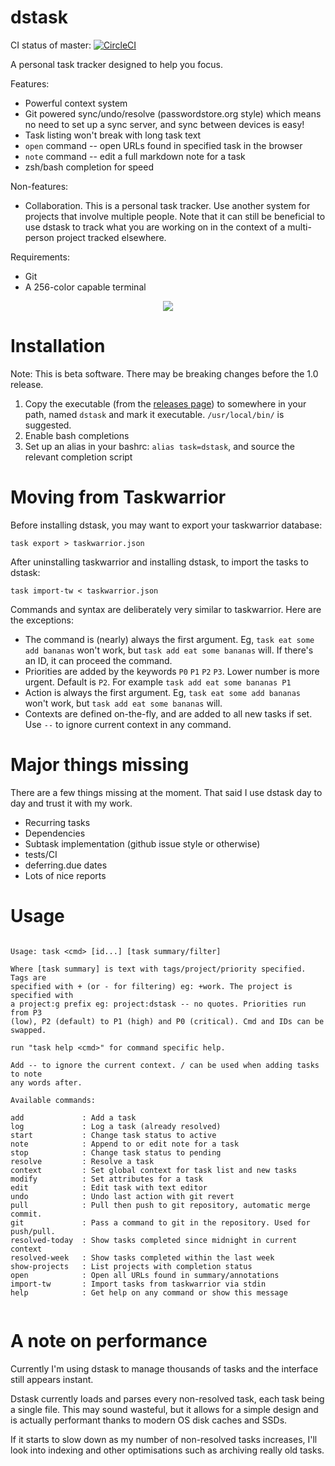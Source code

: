 # dstask

CI status of master: [![CircleCI](https://circleci.com/gh/naggie/dstask.svg?style=svg)](https://circleci.com/gh/naggie/dstask)

A personal task tracker designed to help you focus.

Features:

 * Powerful context system
 * Git powered sync/undo/resolve (passwordstore.org style) which means no need to set up a sync server, and sync between devices is easy!
 * Task listing won't break with long task text
 * `open` command -- open URLs found in specified task in the browser
 * `note` command -- edit a full markdown note for a task
 * zsh/bash completion for speed

Non-features:

 * Collaboration. This is a personal task tracker. Use another system for
   projects that involve multiple people. Note that it can still be beneficial
   to use dstask to track what you are working on in the context of a
   multi-person project tracked elsewhere.

Requirements:

* Git
* A 256-color capable terminal

<p align="center">
  <img src="https://github.com/naggie/dstask/raw/master/dstask.png">
</p>

# Installation

Note: This is beta software. There may be breaking changes before the 1.0 release.

1. Copy the executable (from the [releases page][1]) to somewhere in your path, named `dstask` and mark it executable. `/usr/local/bin/` is suggested.
1. Enable bash completions
1. Set up an alias in your bashrc: `alias task=dstask`, and source the relevant completion script

# Moving from Taskwarrior

Before installing dstask, you may want to export your taskwarrior database:

    task export > taskwarrior.json

After uninstalling taskwarrior and installing dstask, to import the tasks to dstask:

    task import-tw < taskwarrior.json


Commands and syntax are deliberately very similar to taskwarrior. Here are the exceptions:

  * The command is (nearly) always the first argument. Eg, `task eat some add bananas` won't work, but `task add eat some bananas` will. If there's an ID, it can proceed the command.
  * Priorities are added by the keywords `P0` `P1` `P2` `P3`. Lower number is more urgent. Default is `P2`. For example `task add eat some bananas P1`
  * Action is always the first argument. Eg, `task eat some add bananas` won't work, but `task add eat some bananas` will.
  * Contexts are defined on-the-fly, and are added to all new tasks if set. Use `--` to ignore current context in any command.

[1]: https://github.com/naggie/dstask/releases/latest

# Major things missing

There are a few things missing at the moment. That said I use dstask day to day and trust it with my work.

* Recurring tasks
* Dependencies
* Subtask implementation (github issue style or otherwise)
* tests/CI
* deferring.due dates
* Lots of nice reports

# Usage

```

Usage: task <cmd> [id...] [task summary/filter]

Where [task summary] is text with tags/project/priority specified. Tags are
specified with + (or - for filtering) eg: +work. The project is specified with
a project:g prefix eg: project:dstask -- no quotes. Priorities run from P3
(low), P2 (default) to P1 (high) and P0 (critical). Cmd and IDs can be swapped.

run "task help <cmd>" for command specific help.

Add -- to ignore the current context. / can be used when adding tasks to note
any words after.

Available commands:

add             : Add a task
log             : Log a task (already resolved)
start           : Change task status to active
note            : Append to or edit note for a task
stop            : Change task status to pending
resolve         : Resolve a task
context         : Set global context for task list and new tasks
modify          : Set attributes for a task
edit            : Edit task with text editor
undo            : Undo last action with git revert
pull            : Pull then push to git repository, automatic merge commit.
git             : Pass a command to git in the repository. Used for push/pull.
resolved-today  : Show tasks completed since midnight in current context
resolved-week   : Show tasks completed within the last week
show-projects   : List projects with completion status
open            : Open all URLs found in summary/annotations
import-tw       : Import tasks from taskwarrior via stdin
help            : Get help on any command or show this message


```


# A note on performance

Currently I'm using dstask to manage thousands of tasks and the interface still
appears instant.

Dstask currently loads and parses every non-resolved task, each task being a
single file. This may sound wasteful, but it allows for a simple design and is
actually performant thanks to modern OS disk caches and SSDs.

If it starts to slow down as my number of non-resolved tasks increases, I'll
look into indexing and other optimisations such as archiving really old tasks.
